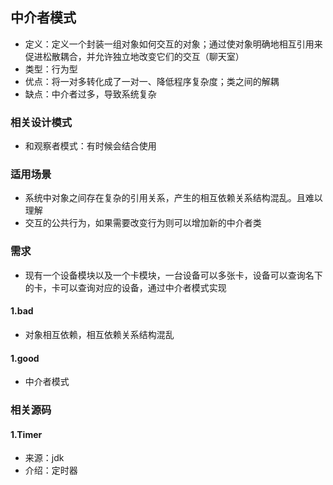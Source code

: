 ## 中介者模式
* 定义：定义一个封装一组对象如何交互的对象；通过使对象明确地相互引用来促进松散耦合，并允许独立地改变它们的交互（聊天室）
* 类型：行为型
* 优点：将一对多转化成了一对一、降低程序复杂度；类之间的解耦
* 缺点：中介者过多，导致系统复杂

### 相关设计模式
* 和观察者模式：有时候会结合使用

### 适用场景
* 系统中对象之间存在复杂的引用关系，产生的相互依赖关系结构混乱。且难以理解
* 交互的公共行为，如果需要改变行为则可以增加新的中介者类

### 需求
* 现有一个设备模块以及一个卡模块，一台设备可以多张卡，设备可以查询名下的卡，卡可以查询对应的设备，通过中介者模式实现

#### 1.bad
* 对象相互依赖，相互依赖关系结构混乱
#### 1.good
* 中介者模式

### 相关源码
#### 1.Timer
* 来源：jdk
* 介绍：定时器

